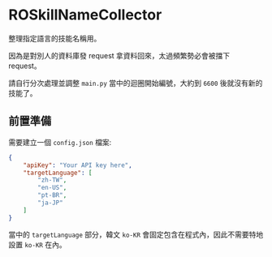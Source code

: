 # ROSkillNameCollector
整理指定語言的技能名稱用。

因為是對別人的資料庫發 request 拿資料回來，太過頻繁勢必會被擋下 request。

請自行分次處理並調整 `main.py` 當中的迴圈開始編號，大約到 `6600` 後就沒有新的技能了。

## 前置準備
需要建立一個 `config.json` 檔案:

``` json
{
    "apiKey": "Your API key here",
    "targetLanguage": [
        "zh-TW",
        "en-US",
        "pt-BR",
        "ja-JP"
    ]
}
```

當中的 `targetLanguage` 部分，韓文 `ko-KR` 會固定包含在程式內，因此不需要特地設置 `ko-KR` 在內。